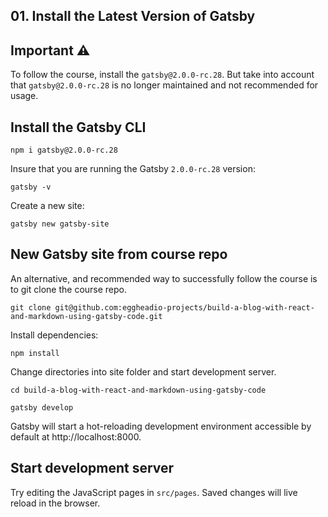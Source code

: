 ## 01. Install the Latest Version of Gatsby

## Important ⚠️

To follow the course, install the `gatsby@2.0.0-rc.28`. But take into account that `gatsby@2.0.0-rc.28` is no longer maintained and not recommended for usage. 

## Install the Gatsby CLI

```curl
npm i gatsby@2.0.0-rc.28
```

Insure that you are running the Gatsby `2.0.0-rc.28` version: 

```curl
gatsby -v
```

Create a new site:

```
gatsby new gatsby-site
```

## New Gatsby site from course repo

An alternative, and recommended way to successfully follow the course is to git clone the course repo.

```curl
git clone git@github.com:eggheadio-projects/build-a-blog-with-react-and-markdown-using-gatsby-code.git
```

Install dependencies:

```
npm install
```

Change directories into site folder and start development server.

```
cd build-a-blog-with-react-and-markdown-using-gatsby-code
```

```
gatsby develop
```

Gatsby will start a hot-reloading development environment accessible by default at http://localhost:8000.

## Start development server

Try editing the JavaScript pages in `src/pages`. Saved changes will live reload in the browser.
